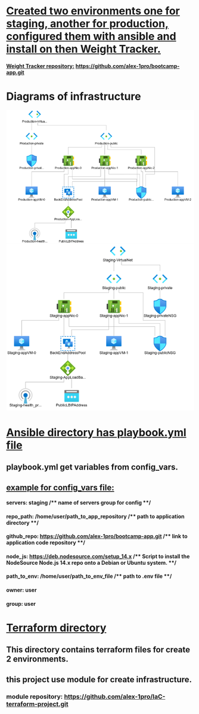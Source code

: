 # <ins>Created two environments one for staging, another for production, configured them with ansible and install on then Weight Tracker.</ins>

#### <ins>Weight Tracker repository:</ins> https://github.com/alex-1pro/bootcamp-app.git


#  Diagrams of infrastructure
![](images/production-env.png) ![](images/staging-env.png)



# <ins>Ansible directory has playbook.yml file<ins>
## playbook.yml get variables from config_vars.
## <ins>example for config_vars file:</ins>

#### servers: staging   /** name of servers group for config **/
#### repo_path: /home/user/path_to_app_repository  /** path to application directory  **/
#### github_repo: https://github.com/alex-1pro/bootcamp-app.git  /** link to application code repository **/
#### node_js: https://deb.nodesource.com/setup_14.x  /** Script to install the NodeSource Node.js 14.x repo onto a Debian or Ubuntu system. **/
#### path_to_env: /home/user/path_to_env_file  /** path to .env file **/
#### owner: user 
#### group: user

# <ins>Terraform directory<ins>
## This directory contains terraform files for create 2 environments.
## this project use module for create infrastructure.
### module repository: https://github.com/alex-1pro/IaC-terraform-project.git
